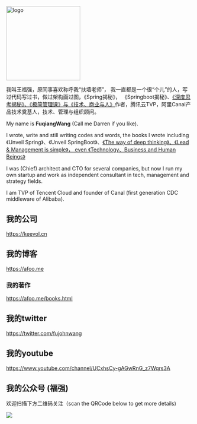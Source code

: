 
<img width="200" alt="logo" src="https://user-images.githubusercontent.com/451506/131448729-ac5ee933-ffb6-4912-9708-7d3865424ac4.png">

我叫王福强，原同事喜欢称呼我“扶墙老师”， 我一直都是一个很“个儿”的人，写过代码写过书，做过架构画过图，《Spring揭秘》， 《Springboot揭秘》、[《深度思考揭秘》、《极简管理课》与《技术、商业与人》](https://app.gumroad.com/wfq)作者，腾讯云TVP，阿里Canal产品技术奠基人，技术、管理与组织顾问。

My name is **FuqiangWang** (Call me Darren if you like). 

I wrote, write and still writing codes and words,  the books I wrote including 《Unveil Spring》、《Unveil SpringBoot》、[《The way of deep thinking》、《Lead & Management is simple》， even 《Technology、Business and Human Beings》](https://app.gumroad.com/wfq)

I was (Chief) architect and CTO for several companies,  but now I run my own startup and work as independent consultant in tech, management and strategy fields.

I am TVP of Tencent Cloud and founder of Canal (first generation CDC middleware of Alibaba).


## 我的公司 
https://keevol.cn

## 我的博客
https://afoo.me

### 我的著作
https://afoo.me/books.html

## 我的twitter
https://twitter.com/fujohnwang

## 我的youtube
https://www.youtube.com/channel/UCxhsCy-gAGwRnG_z7Wqrs3A

## 我的公众号 (**福强**)

欢迎扫描下方二维码关注（scan the QRCode below to get more details)

![](https://afoo.me/images/mp_footer.jpeg)



<!--
**fujohnwang/fujohnwang** is a ✨ _special_ ✨ repository because its `README.md` (this file) appears on your GitHub profile.

Here are some ideas to get you started:

- 🔭 I’m currently working on ...
- 🌱 I’m currently learning ...
- 👯 I’m looking to collaborate on ...
- 🤔 I’m looking for help with ...
- 💬 Ask me about ...
- 📫 How to reach me: ...
- 😄 Pronouns: ...
- ⚡ Fun fact: ...
-->

